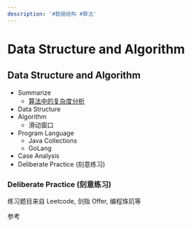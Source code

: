 ```yaml
---
description: '#数据结构 #算法'
---
```


# Data Structure and Algorithm

## Data Structure and Algorithm

* Summarize
  * [算法中的复杂度分析](summarize/suan-fa-zhong-de-fu-za-du-fen-xi.md)
* Data Structure
* Algorithm
  * 滑动窗口
* Program Language
  * Java Collections
  * GoLang
* Case Analysis
* Deliberate Practice \(刻意练习\)

### Deliberate Practice \(刻意练习\)

练习题目来自 Leetcode, 剑指 Offer, 编程珠玑等

参考

